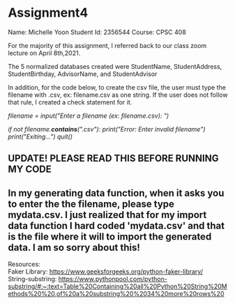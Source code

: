 # Assignment4

Name: Michelle Yoon
Student Id: 2356544
Course: CPSC 408

For the majority of this assignment, I referred back to our class zoom lecture on April 8th,2021.

The 5 normalized databases created were StudentName, StudentAddress, StudentBirthday, AdvisorName, and StudentAdvisor

In addition, for the code below, to create the csv file, the user must type the filename with .csv, ex: filename.csv as one string.
If the user does not follow that rule, I created a check statement for it.

*filename = input("Enter a filename (ex: filename.csv): ")*

*if not filename.__contains__(".csv"):
   print("Error: Enter invalid filename")
   print("Exiting...")
   quit()*
   
   
## UPDATE! PLEASE  READ THIS BEFORE RUNNING MY CODE
## In my generating data function, when it asks you to enter the the filename, please type mydata.csv. I just realized that for my import data function I hard coded 'mydata.csv' and that is the file where it will to import the generated data. I am so sorry about this! 
 
 Resources: <br>
 Faker Library: https://www.geeksforgeeks.org/python-faker-library/ <br>
 String-substring: https://www.pythonpool.com/python-substring/#:~:text=Table%20Containing%20all%20Python%20String%20Methods%20%20,of%20a%20substring%20%2034%20more%20rows%20
